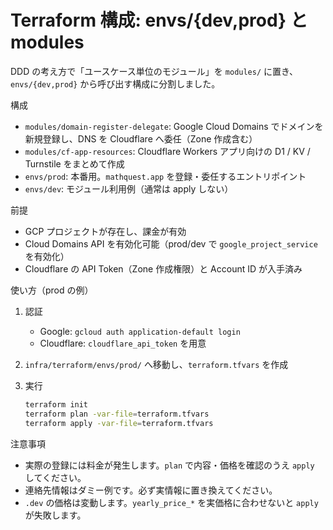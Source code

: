 # Terraform 構成: envs/{dev,prod} と modules

DDD の考え方で「ユースケース単位のモジュール」を `modules/` に置き、`envs/{dev,prod}` から呼び出す構成に分割しました。

構成

- `modules/domain-register-delegate`: Google Cloud Domains でドメインを新規登録し、DNS を Cloudflare へ委任（Zone 作成含む）
- `modules/cf-app-resources`: Cloudflare Workers アプリ向けの D1 / KV / Turnstile をまとめて作成
- `envs/prod`: 本番用。`mathquest.app` を登録・委任するエントリポイント
- `envs/dev`: モジュール利用例（通常は apply しない）

前提

- GCP プロジェクトが存在し、課金が有効
- Cloud Domains API を有効化可能（prod/dev で `google_project_service` を有効化）
- Cloudflare の API Token（Zone 作成権限）と Account ID が入手済み

使い方（prod の例）

1. 認証
   - Google: `gcloud auth application-default login`
   - Cloudflare: `cloudflare_api_token` を用意
2. `infra/terraform/envs/prod/` へ移動し、`terraform.tfvars` を作成
3. 実行

   ```sh
   terraform init
   terraform plan -var-file=terraform.tfvars
   terraform apply -var-file=terraform.tfvars
   ```

注意事項

- 実際の登録には料金が発生します。`plan` で内容・価格を確認のうえ `apply` してください。
- 連絡先情報はダミー例です。必ず実情報に置き換えてください。
- `.dev` の価格は変動します。`yearly_price_*` を実価格に合わせないと `apply` が失敗します。
